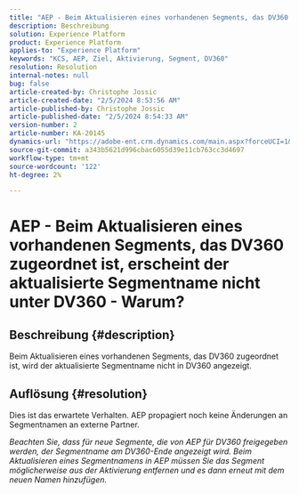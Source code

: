 ```yaml
---
title: "AEP - Beim Aktualisieren eines vorhandenen Segments, das DV360 zugeordnet ist, erscheint der aktualisierte Segmentname nicht unter DV360 - Warum?"
description: Beschreibung
solution: Experience Platform
product: Experience Platform
applies-to: "Experience Platform"
keywords: "KCS, AEP, Ziel, Aktivierung, Segment, DV360"
resolution: Resolution
internal-notes: null
bug: false
article-created-by: Christophe Jossic
article-created-date: "2/5/2024 8:53:56 AM"
article-published-by: Christophe Jossic
article-published-date: "2/5/2024 8:54:33 AM"
version-number: 2
article-number: KA-20145
dynamics-url: "https://adobe-ent.crm.dynamics.com/main.aspx?forceUCI=1&pagetype=entityrecord&etn=knowledgearticle&id=b7b6ca14-04c4-ee11-9079-6045bd0065b6"
source-git-commit: a343b5621d996cbac6055d39e11cb763cc3d4697
workflow-type: tm+mt
source-wordcount: '122'
ht-degree: 2%

---
```


# AEP - Beim Aktualisieren eines vorhandenen Segments, das DV360 zugeordnet ist, erscheint der aktualisierte Segmentname nicht unter DV360 - Warum?

## Beschreibung {#description}

Beim Aktualisieren eines vorhandenen Segments, das DV360 zugeordnet ist, wird der aktualisierte Segmentname nicht in DV360 angezeigt.

## Auflösung {#resolution}


Dies ist das erwartete Verhalten. AEP propagiert noch keine Änderungen an Segmentnamen an externe Partner.



*Beachten Sie, dass für neue Segmente, die von AEP für DV360 freigegeben werden, der Segmentname am DV360-Ende angezeigt wird. Beim Aktualisieren eines Segmentnamens in AEP müssen Sie das Segment möglicherweise aus der Aktivierung entfernen und es dann erneut mit dem neuen Namen hinzufügen.*
